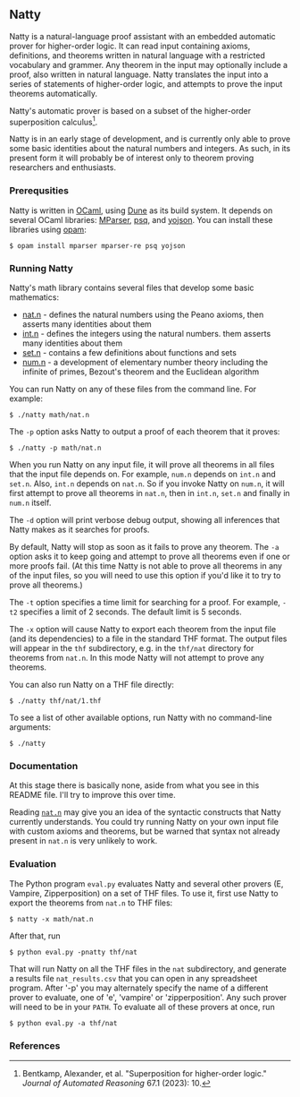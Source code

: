 ## Natty

Natty is a natural-language proof assistant with an embedded automatic prover for higher-order logic.  It can read input containing axioms, definitions, and theorems written in natural language with a restricted vocabulary and grammer.  Any theorem in the input may optionally include a proof, also written in natural language.  Natty translates the input into a series of statements of higher-order logic, and attempts to prove the input theorems automatically.

Natty's automatic prover is based on a subset of the higher-order superposition calculus[^1].

Natty is in an early stage of development, and is currently only able to prove some basic identities about the natural numbers and integers.  As such, in its present form it will probably be of interest only to theorem proving researchers and enthusiasts.

### Prerequsities

Natty is written in [OCaml](https://ocaml.org/), using [Dune](https://dune.build/) as its build system.  It depends on several OCaml libraries: [MParser](https://github.com/murmour/mparser), [psq](https://github.com/pqwy/psq), and [yojson](https://github.com/ocaml-community/yojson).  You can install these libraries using [opam](https://opam.ocaml.org/):

```
$ opam install mparser mparser-re psq yojson
```

### Running Natty

Natty's math library contains several files that develop some basic mathematics:

* [nat.n](math/nat.n) - defines the natural numbers using the Peano axioms, then asserts many identities about them
* [int.n](math/int.n) - defines the integers using the natural numbers. them asserts many identities about them
* [set.n](math/set.n) - contains a few definitions about functions and sets
* [num.n](math/num.n) - a development of elementary number theory including the infinite of primes, Bezout's theorem and the Euclidean algorithm

You can run Natty on any of these files from the command line.  For example:

```
$ ./natty math/nat.n
```

The `-p` option asks Natty to output a proof of each theorem that it proves:

```
$ ./natty -p math/nat.n
```

When you run Natty on any input file, it will prove all theorems in all files that the input file depends on.  For example, `num.n` depends on `int.n` and `set.n`.  Also, `int.n` depends on `nat.n`.  So if you invoke Natty on `num.n`, it will first attempt to prove all theorems in `nat.n`, then in `int.n`, `set.n` and finally in `num.n` itself.

The `-d` option will print verbose debug output, showing all inferences that Natty makes as it searches for proofs.

By default, Natty will stop as soon as it fails to prove any theorem.  The `-a` option asks it to keep going and attempt to prove all theorems even if one or more proofs fail.  (At this time Natty is not able to prove all theorems in any of the input files, so you will need to use this option if you'd like it to try to prove all theorems.)

The `-t` option specifies a time limit for searching for a proof.  For example, `-t2` specifies a limit of 2 seconds.  The default limit is 5 seconds.

The `-x` option will cause Natty to export each theorem from the input file (and its dependencies) to a file in the standard THF format.  The output files will appear in the `thf` subdirectory, e.g. in the `thf/nat` directory for theorems from `nat.n`.  In this mode Natty will not attempt to prove any theorems.

You can also run Natty on a THF file directly:

```
$ ./natty thf/nat/1.thf
```

To see a list of other available options, run Natty with no command-line arguments:

```
$ ./natty
```

### Documentation

At this stage there is basically none, aside from what you see in this README file.  I'll try to improve this over time.

Reading [`nat.n`](nat.n) may give you an idea of the syntactic constructs that Natty currently understands.  You could try running Natty on your own input file with custom axioms and theorems, but be warned that syntax not already present in `nat.n` is very unlikely to work.

### Evaluation

The Python program `eval.py` evaluates Natty and several other provers (E, Vampire, Zipperposition) on a set of THF files.  To use it, first use Natty to export the theorems from `nat.n` to THF files:

```
$ natty -x math/nat.n
```

After that, run

```
$ python eval.py -pnatty thf/nat
```

That will run Natty on all the THF files in the `nat` subdirectory, and generate a results file `nat_results.csv` that you can open in any spreadsheet program.  After '-p' you may alternately specify the name of a different prover to evaluate, one of 'e', 'vampire' or 'zipperposition'.  Any such prover will need to be in your `PATH`. To evaluate all of these provers at once, run

```
$ python eval.py -a thf/nat
```

### References

[^1]: Bentkamp, Alexander, et al. "Superposition for higher-order logic." _Journal of Automated Reasoning_ 67.1 (2023): 10.
